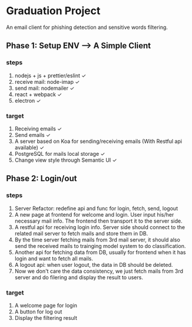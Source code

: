 # Graduation Project
An email client for phishing detection and sensitive words filtering.

## Phase 1: Setup ENV --> A Simple Client
### steps
1. nodejs + js + prettier/eslint ✓
2. receive mail: node-imap ✓
3. send mail: nodemailer ✓
3. react + webpack ✓
4. electron ✓
### target
1. Receiving emails ✓
2. Send emails ✓
3. A server based on Koa for sending/receiving emails
   (With Restful api available) ✓
4. PostgreSQL for mails local storage ✓
5. Change view style through Semantic UI ✓

## Phase 2: Login/out
### steps
1. Server Refactor: redefine api and func for login, fetch, send, logout
2. A new page at frontend for welcome and login.
   User input his/her necessary mail info.
   The frontend then transport it to the server side.
3. A restful api for receiving login info.
   Server side should connect to the related mail server to fetch mails and store them in DB.
4. By the time server fetching mails from 3rd mail server, it should also send the received mails to trainging model system to do classification.
5. Another api for fetching data from DB, usually for frontend when it has login and want to fetch all mails.
6. A logout api: when user logout, the data in DB should be deleted.
7. Now we don't care the data consistency, we just fetch mails from 3rd server and do filering and display the result to users.
### target
1. A welcome page for login
2. A button for log out
3. Display the filtering result